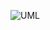 ![UML](http://plantuml.com/plantuml/img/SoWkIImgAStDuU9AJ2x9Br9mIItZAW0APIPd5YJcbIWuvwUakkGd5wC81kG0oL2G9g1o1Lqxk2e5AuNKYjJaqf9KBhWGK1gc7YYTdfgNMfHOageG6kJ31HVNHJK39CVba9gN0d8O0000)
